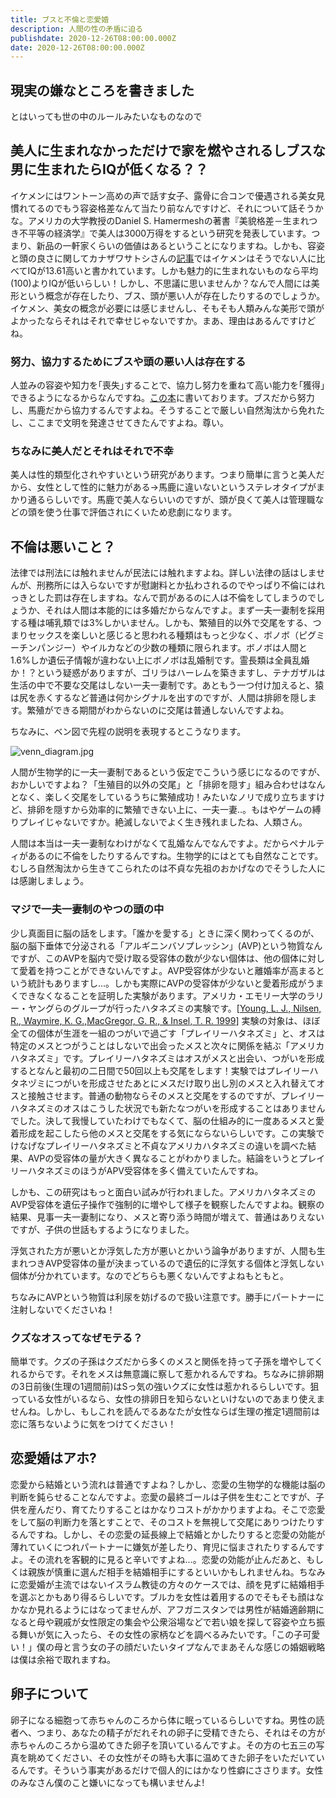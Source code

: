 ```yaml
---
title: ブスと不倫と恋愛婚
description: 人間の性の矛盾に迫る
publishdate: 2020-12-26T08:00:00.000Z
date: 2020-12-26T08:00:00.000Z
---
```

## 現実の嫌なところを書きました
とはいっても世の中のルールみたいなものなので

## 美人に生まれなかっただけで家を燃やされるしブスな男に生まれたらIQが低くなる？？

イケメンにはワントーン高めの声で話す女子、露骨に合コンで優遇される美女見慣れてるのでもう容姿格差なんて当たり前なんですけど、それについて話そうかな。アメリカの大学教授のDaniel S. Hamermeshの著書『美貌格差－生まれつき不平等の経済学』で美人は3000万得をするという研究を発表しています。つまり、新品の一軒家くらいの価値はあるということになりますね。しかも、容姿と頭の良さに関してカナザワサトシさんの<a href = "https://www.psychologytoday.com/us/blog/the-scientific-fundamentalist/201012/beautiful-people-really-are-more-intelligent">記事</a>ではイケメンはそうでない人に比べてIQが13.61高いと書かれています。しかも魅力的に生まれないものなら平均(100)よりIQが低いらしい！しかし、不思議に思いませんか？なんで人間には美形という概念が存在したり、ブス、頭が悪い人が存在したりするのでしょうか。イケメン、美女の概念が必要には感じませんし、そもそも人類みんな美形で頭がよかったならそれはそれで幸せじゃないですか。まあ、理由はあるんですけどね。

### 努力、協力するためにブスや頭の悪い人は存在する

人並みの容姿や知力を｢喪失｣することで、協力し努力を重ねて高い能力を｢獲得｣できるようになるからなんですね。<a href = "https://www.amazon.co.jp/%E5%96%AA%E5%A4%B1%E3%81%A8%E7%8D%B2%E5%BE%97%E2%80%95%E9%80%B2%E5%8C%96%E5%BF%83%E7%90%86%E5%AD%A6%E3%81%8B%E3%82%89%E8%A6%8B%E3%81%9F%E5%BF%83%E3%81%A8%E4%BD%93-%E3%83%8B%E3%82%B3%E3%83%A9%E3%82%B9-%E3%83%8F%E3%83%B3%E3%83%95%E3%83%AA%E3%83%BC/dp/4314009683">この本</a>に書いております。ブスだから努力し、馬鹿だから協力するんですよね。そうすることで厳しい自然淘汰から免れたし、ここまで文明を発達させてきたんですよね。尊い。

### ちなみに美人だとそれはそれで不幸

美人は性的類型化されやすいという研究があります。つまり簡単に言うと美人だから、女性として性的に魅力がある->馬鹿に違いないというステレオタイプがまかり通るらしいです。馬鹿で美人ならいいのですが、頭が良くて美人は管理職などの頭を使う仕事で評価されにくいため悲劇になります。

## 不倫は悪いこと？

法律では刑法には触れませんが民法には触れますよね。詳しい法律の話はしませんが、刑務所には入らないですが慰謝料とか払わされるのでやっぱり不倫にはれっきとした罰は存在しますね。なんで罰があるのに人は不倫をしてしまうのでしょうか、それは人間は本能的には多婚だからなんですよ。まず一夫一妻制を採用する種は哺乳類では3%しかいません。しかも、繁殖目的以外で交尾をする、つまりセックスを楽しいと感じると思われる種類はもっと少なく、ボノボ（ピグミーチンパンジー）やイルカなどの少数の種類に限られます。ボノボは人間と1.6%しか遺伝子情報が違わない上にボノボは乱婚制です。霊長類は全員乱婚か！？という疑惑がありますが、ゴリラはハーレムを築きますし、テナガザルは生活の中で不要な交尾はしない一夫一妻制です。あともう一つ付け加えると、猿は尻を赤くするなど普通は何かシグナルを出すのですが、人間は排卵を隠します。繁殖ができる期間がわからないのに交尾は普通しないんですよね。

ちなみに、ベン図で先程の説明を表現するとこうなります。

<img style="background-color:#FFFFFF;" src="/images/ugly_love_affair_and_love_marrige/venn_diagram.jpg" alt="venn_diagram.jpg">

人間が生物学的に一夫一妻制であるという仮定でこういう感じになるのですが、おかしいですよね？「生殖目的以外の交尾」と「排卵を隠す」組み合わせはなんとなく、楽しく交尾をしているうちに繁殖成功！みたいなノリで成り立ちますけど、排卵を隠すから効率的に繁殖できない上に、一夫一妻..。もはやゲームの縛りプレイじゃないですか。絶滅しないでよく生き残れましたね、人類さん。

人間は本当は一夫一妻制なわけがなくて乱婚なんでなんですよ。だからペナルティがあるのに不倫をしたりするんですね。生物学的にはとても自然なことです。むしろ自然淘汰から生きてこられたのは不貞な先祖のおかげなのでそうした人には感謝しましょう。

### マジで一夫一妻制のやつの頭の中

少し真面目に脳の話をします。「誰かを愛する」ときに深く関わってくるのが、脳の脳下垂体で分泌される「アルギニンバソプレッシン」(AVP)という物質なんですが、このAVPを脳内で受け取る受容体の数が少ない個体は、他の個体に対して愛着を持つことができないんですよ。AVP受容体が少ないと離婚率が高まるという統計もありますし…。しかも実際にAVPの受容体が少ないと愛着形成がうまくできなくなることを証明した実験があります。アメリカ・エモリー大学のラリー・ヤングらのグループが行ったハタネズミの実験です。[<a href = "https://www.nature.com/articles/23475/">Young, L. J., Nilsen, R., Waymire, K. G.,MacGregor, G. R., & Insel, T. R. 1999</a>] 実験の対象は、ほぼ全ての個体が生涯を一組のつがいで過ごす「プレイリーハタネズミ」と、オスは特定のメスとつがうことはしないで出会ったメスと次々に関係を結ぶ「アメリカハタネズミ」です。プレイリーハタネズミはオスがメスと出会い、つがいを形成するとなんと最初の二日間で50回以上も交尾をします！実験ではプレイリーハタネヅミにつがいを形成させたあとにメスだけ取り出し別のメスと入れ替えてオスと接触させます。普通の動物ならそのメスと交尾をするのですが、プレイリーハタネズミのオスはこうした状況でも新たなつがいを形成することはありませんでした。決して我慢していたわけでもなくて、脳の仕組み的に一度あるメスと愛着形成を起こしたら他のメスと交尾をする気にならないらしいです。この実験でけなげなプレイリーハタネズミと不貞なアメリカハタネズミの違いを調べた結果、AVPの受容体の量が大きく異なることがわかりました。結論をいうとプレイリーハタネズミのほうがAPV受容体を多く備えていたんですね。

しかも、この研究はもっと面白い試みが行われました。アメリカハタネズミのAVP受容体を遺伝子操作で強制的に増やして様子を観察したんですよね。観察の結果、見事一夫一妻制になり、メスと寄り添う時間が増えて、普通はありえないですが、子供の世話もするようになりました。

浮気された方が悪いとか浮気した方が悪いとかいう論争がありますが、人間も生まれつきAVP受容体の量が決まっているので遺伝的に浮気する個体と浮気しない個体が分かれています。なのでどちらも悪くないんですよねもともと。

ちなみにAVPという物質は利尿を妨げるので扱い注意です。勝手にパートナーに注射しないでくださいね！

### クズなオスってなぜモテる？

簡単です。クズの子孫はクズだから多くのメスと関係を持って子孫を増やしてくれるからです。それをメスは無意識に察して惹かれるんですね。ちなみに排卵期の3日前後(生理の1週間前)はSっ気の強いクズに女性は惹かれるらしいです。狙っている女性がいるなら、女性の排卵日を知らないといけないのであまり使えませんね。しかし、もしこれを読んでるあなたが女性ならば生理の推定1週間前は恋に落ちないように気をつけてください！

## 恋愛婚はアホ?

恋愛から結婚という流れは普通ですよね？しかし、恋愛の生物学的な機能は脳の判断を鈍らせることなんですよ。恋愛の最終ゴールは子供を生むことですが、子供を産んだり、育てたりすることはかなりコストがかかりますよね。そこで恋愛をして脳の判断力を落とすことで、そのコストを無視して交尾にありつけたりするんですね。しかし、その恋愛の延長線上で結婚とかしたりすると恋愛の効能が薄れていくにつれパートナーに嫌気が差したり、育児に悩まされたりするんですよ。その流れを客観的に見ると辛いですよね…。恋愛の効能が止んだあと、もしくは親族が慎重に選んだ相手を結婚相手にするといいかもしれませんね。ちなみに恋愛婚が主流ではないイスラム教徒の方々のケースでは、顔を見ずに結婚相手を選ぶとかもあり得るらしいです。ブルカを女性は着用するのでそもそも顔はなかなか見れるようにはなってませんが、アフガニスタンでは男性が結婚適齢期になると母や親戚が女性限定の集会や公衆浴場などで若い娘を探して容姿や立ち振る舞いが気に入ったら、その女性の家柄などを調べるみたいです。「この子可愛い！」僕の母と言う女の子の顔だいたいタイプなんでまあそんな感じの婚姻戦略は僕は余裕で取れますね。

## 卵子について

卵子になる細胞って赤ちゃんのころから体に眠っているらしいですね。男性の読者へ、つまり、あなたの精子がだれそれの卵子に受精できたら、それはその方が赤ちゃんのころから温めてきた卵子を頂いているんですよ。その方の七五三の写真を眺めてください、その女性がその時も大事に温めてきた卵子をいただいているんです。そういう事実があるだけで個人的にはかなり性癖にささります。女性のみなさん僕のこと嫌いになっても構いませんよ!
